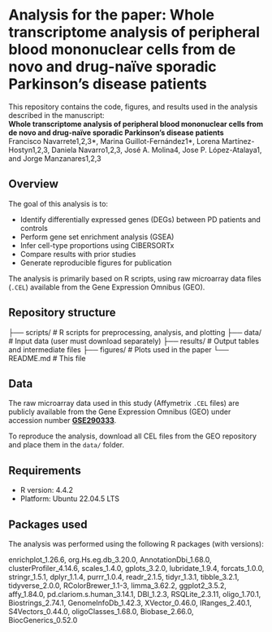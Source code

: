 # Analysis for the paper: Whole transcriptome analysis of peripheral blood mononuclear cells from de novo and drug-naïve sporadic Parkinson’s disease patients

This repository contains the code, figures, and results used in the analysis described in the manuscript:  
**Whole transcriptome analysis of peripheral blood mononuclear cells from de novo and drug-naïve sporadic Parkinson’s disease patients**  
Francisco Navarrete1,2,3*, Marina Guillot-Fernández1*, Lorena Martínez-Hostyn1,2,3, Daniela Navarro1,2,3, José A. Molina4, Jose P. López-Atalaya1, and Jorge Manzanares1,2,3

## Overview


The goal of this analysis is to:

- Identify differentially expressed genes (DEGs) between PD patients and controls
- Perform gene set enrichment analysis (GSEA)
- Infer cell-type proportions using CIBERSORTx
- Compare results with prior studies
- Generate reproducible figures for publication


The analysis is primarily based on R scripts, using raw microarray data files (`.CEL`) available from the Gene Expression Omnibus (GEO).


## Repository structure

├── scripts/ # R scripts for preprocessing, analysis, and plotting
├── data/ # Input data (user must download separately)
├── results/ # Output tables and intermediate files
├── figures/ # Plots used in the paper
└── README.md # This file
## Data

The raw microarray data used in this study (Affymetrix `.CEL` files) are publicly available from the Gene Expression Omnibus (GEO) under accession number **[GSE290333](https://urldefense.com/v3/__https://www.ncbi.nlm.nih.gov/geo/query/acc.cgi?acc=GSE290333__;!!D9dNQwwGXtA!Qd4zkJ-MDO8yfX6hW5pvcIqYDnfychXFnNHriNUe4EQb_R57rfAWJ1VGDUAnICAVyobeKQy8mGcX4WwzXQ$)**.

To reproduce the analysis, download all CEL files from the GEO repository and place them in the `data/` folder.

## Requirements

- R version: 4.4.2
- Platform: Ubuntu 22.04.5 LTS

## Packages used

The analysis was performed using the following R packages (with versions):

enrichplot_1.26.6, org.Hs.eg.db_3.20.0, AnnotationDbi_1.68.0, clusterProfiler_4.14.6, scales_1.4.0, gplots_3.2.0, lubridate_1.9.4, forcats_1.0.0, stringr_1.5.1, dplyr_1.1.4, purrr_1.0.4, readr_2.1.5, tidyr_1.3.1, tibble_3.2.1, tidyverse_2.0.0, RColorBrewer_1.1-3, limma_3.62.2, ggplot2_3.5.2, affy_1.84.0, pd.clariom.s.human_3.14.1, DBI_1.2.3, RSQLite_2.3.11, oligo_1.70.1, Biostrings_2.74.1, GenomeInfoDb_1.42.3, XVector_0.46.0, IRanges_2.40.1, S4Vectors_0.44.0, oligoClasses_1.68.0, Biobase_2.66.0, BiocGenerics_0.52.0

